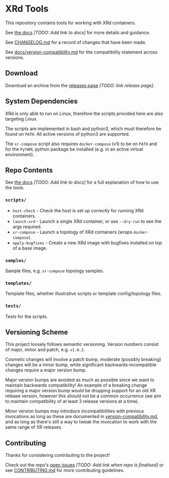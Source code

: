 # XRd Tools

This repository contains tools for working with XRd containers.

See [the docs]() *[TODO: Add link to docs]* for more details and guidance.

See [CHANGELOG.md](CHANGELOG.md) for a record of changes that have been made.

See [docs/version-compatibility.md](docs/version-compatibility.md) for the compatibility statement across versions.


## Download

Download an archive from the [releases page]() *[TODO: link release page]*.


## System Dependencies

XRd is only able to run on Linux, therefore the scripts provided here are also targeting Linux.

The scripts are implemented in bash and python3, which must therefore be found on `PATH`.
All active versions of python3 are supported.

The `xr-compose` script also requires `docker-compose` (v1) to be on `PATH` and for the `PyYAML` python package be installed (e.g. in an active virtual environment).


## Repo Contents

See [the docs]() *[TODO: Add link to docs]* for a full explanation of how to use the tools.

### `scripts/`

* `host-check` - Check the host is set up correctly for running XRd containers.
* `launch-xrd` - Launch a single XRd container, or use `--dry-run` to see the args required.
* `xr-compose` - Launch a topology of XRd containers (wraps `docker-compose`).
* `apply-bugfixes` - Create a new XRd image with bugfixes installed on top of a base image.

### `samples/`

Sample files, e.g. `xr-compose` topology samples.

### `templates/`

Template files, whether illustrative scripts or template config/topology files.

### `tests/`

Tests for the scripts.


## Versioning Scheme

This project loosely follows semantic versioning.
Version numbers consist of major, minor and patch, e.g. `v1.0.2`.

Cosmetic changes will involve a patch bump, moderate (possibly breaking) changes will be a minor bump, while significant backwards-incompatible changes require a major version bump.

Major version bumps are avoided as much as possible since we want to maintain backwards compatibility!
An example of a breaking change requiring a major version bump would be dropping support for an old XR release version, however this should not be a common occurrence (we aim to maintain compatibility of at least 3 release versions at a time).

Minor version bumps may introduce incompatibilities with previous invocations as long as these are documented in [version-compatibility.md](docs/version-compatibility.md), and as long as there's still a way to tweak the invocation to work with the same range of XR releases.


## Contributing

Thanks for considering contributing to the project!

Check out the repo's [open issues]() *[TODO: Add link when repo is finalised]* or see [CONTRIBUTING.md](CONTRIBUTING.md) for more contributing guidelines.
